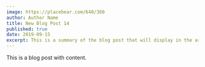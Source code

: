 ```yaml
---
image: https://placebear.com/640/360
author: Author Name
title: New Blog Post 14
published: true
date: 2019-09-15
excerpt: This is a summary of the blog post that will display in the article list.
---
```


This is a blog post with content.